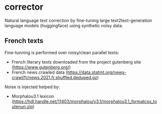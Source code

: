 # corrector
Natural language text correction by fine-tuning large text2text-generation language models (huggingface) using synthetic noisy data.

## French texts
Fine-tunning is performed over noisy/clean parallel texts:

* French literary texts downloaded from the project gutenberg site (https://www.gutenberg.org/) 
* French news crawled data (https://data.statmt.org/news-crawl/fr/news.2021.fr.shuffled.deduped.gz)

Noise is injected helped by:
* Morphalou3.1 lexicon (https://hdl.handle.net/11403/morphalou/v3.1/morphalou3.1_formatcsv_toutenun.zip)



